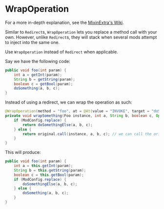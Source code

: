 # WrapOperation

For a more in-depth explanation, see the [MixinExtra's Wiki](https://github.com/LlamaLad7/MixinExtras/wiki/WrapOperation).

Similar to `Redirect`s, `WrapOperation` lets you replace a method call with your own. However, unlike `Redirect`s, they will stack when several mods attempt to inject into the same one.

Use `WrapOperation` instead of `Redirect` when applicable.

Say we have the following code:

```java
public void foo(int param) {
    int a = getInt(param);
    String b = getString(param);
    boolean c = getBool(param);
    doSomething(a, b, c);
}
```

Instead of using a redirect, we can wrap the operation as such:

```java
@WrapOperation(method = "foo", at = @At(value = "INVOKE", target = "doSomething(ILjava/lang/String;Z)V"))
private void wrapSomething(Foo instance, int a, String b, boolean c, Operation<Void> original) {
    if (ModConfig.replace) {
        return doSomethingElse(a, b, c);
    } else {
        return original.call(instance, a, b, c); // we can call the original method using original.call instead of actually calling the method itself
    }
}
```

This will produce:

```java
public void foo(int param) {
    int a = this.getInt(param);
    String b = this.getString(param);
    boolean c = this.getBool(param);
    if (ModConfig.replace) {
        doSomethingElse(a, b, c);
    } else {
        doSomething(a, b, c);
    }
}
```
